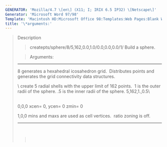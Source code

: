 ```yaml
---
GENERATOR: 'Mozilla/4.7 \[en\] (X11; I; IRIX 6.5 IP32) \[Netscape\]'
Generator: 'Microsoft Word 97/98'
Template: 'Macintosh HD:Microsoft Office 98:Templates:Web Pages:Blank Web Page'
title: '\*arguments:'
---
```


> Description
>
> > createpts/sphere/8/5,162,0.0,1.0/0.0,0.0,0.0/1/
> > Build a sphere.
>
> > Arguments:
>
>   --------------- --------------------------------------------------------------------------------------------------------------------------------------
>   8               generates a hexahedral icosahedron grid.  Distributes points and generates the grid connectivity data structures. 
>
>   \               create 5 radial shells with the upper limit of 162 points.  1 is the outer radii of the sphere. .5 is the inner radii of the sphere.
>   5,162,1.,0.5\   
>                   
>
>   0,0,0           xcen= 0, ycen= 0 zmin= 0
>
>   1,0,0           mins and maxs are used as cell vertices.  ratio zoning is off. 
>   --------------- --------------------------------------------------------------------------------------------------------------------------------------
>
>  
>
> >  
>
> > >
